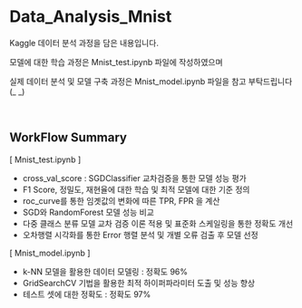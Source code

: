 # Data_Analysis_Mnist

Kaggle 데이터 분석 과정을 담은 내용입니다.

모델에 대한 학습 과정은 Mnist_test.ipynb 파일에 작성하였으며

실제 데이터 분석 및 모델 구축 과정은 Mnist_model.ipynb 파일을 참고 부탁드립니다 (_ _)

<br/>

## WorkFlow Summary

[ Mnist_test.ipynb ]

- cross_val_score : SGDClassifier 교차검증을 통한 모델 성능 평가
- F1 Score, 정밀도, 재현율에 대한 학습 및 최적 모델에 대한 기준 정의
- roc_curve를 통한 임곗값의 변화에 따른 TPR, FPR 을 계산
- SGD와 RandomForest 모델 성능 비교
- 다중 클래스 분류 모델 교차 검증 이론 적용 및 표준화 스케일링을 통한 정확도 개선
- 오차행렬 시각화를 통한 Error 행렬 분석 및 개별 오류 검출 후 모델 선정

[ Mnist_model.ipynb ]

- k-NN 모델을 활용한 데이터 모델링 : 정확도 96%
- GridSearchCV 기법을 활용한 최적 하이퍼파라미터 도출 및 성능 향상
- 테스트 셋에 대한 정확도 : 정확도 97% 
